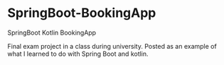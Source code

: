 # SpringBoot-BookingApp
SpringBoot Kotlin BookingApp

Final exam project in a class during university.
Posted as an example of what I learned to do with Spring Boot and kotlin.
